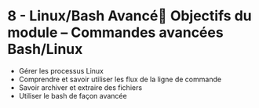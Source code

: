 # 8 - Linux/Bash Avancé🎯 **Objectifs du module – Commandes avancées Bash/Linux**
- Gérer les processus Linux
- Comprendre et savoir utiliser les flux de la ligne de commande
- Savoir archiver et extraire des fichiers
- Utiliser le bash de façon avancée
